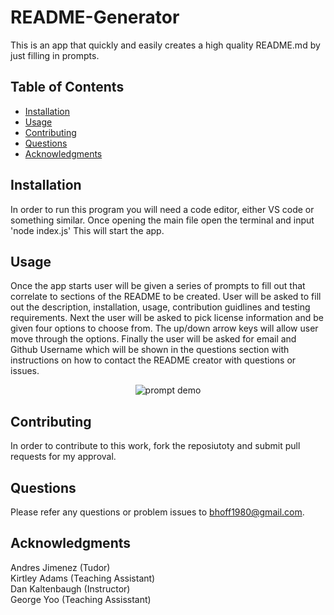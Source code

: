 # README-Generator
This is an app that quickly and easily creates a high quality README.md by just filling in prompts.

## Table of Contents
- [Installation](#Installation)
- [Usage](#Usage)
- [Contributing](#Contributing)
- [Questions](#Questions)
- [Acknowledgments](#Acknowledgments)

## Installation
In order to run this program you will need a code editor, either VS code or something similar. Once opening the main file open the terminal and input 'node index.js' This will start the app.

## Usage 
Once the app starts user will be given a series of prompts to fill out that correlate to sections of the README to be created. User will be asked to fill out the description, installation, usage, contribution guidlines and testing requirements. Next the user will be asked to pick license information and be given four options to choose from. The up/down arrow keys will allow user move through the options. Finally the user will be asked for email and Github Username which will be shown in the questions section with instructions on how to contact the README creator with questions or issues. 

<p align ="center">
<img src = "https://drive.google.com/file/d/1K2QUJXsdhSGzaFA2TMecnKKZs--l_bES/view" alt = "prompt demo">
</p>

## Contributing 
In order to contribute to this work, fork the reposiutoty and submit pull requests for my approval.

## Questions
Please refer any questions or problem issues to bhoff1980@gmail.com.

## Acknowledgments
Andres Jimenez (Tudor) <br>
Kirtley Adams (Teaching Assistant) <br>
Dan Kaltenbaugh (Instructor)<br>
George Yoo (Teaching Assisstant)


